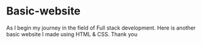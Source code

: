 # Basic-website
As I begin my journey in the field of Full stack development.
Here is another basic website I made using HTML & CSS.
Thank you
